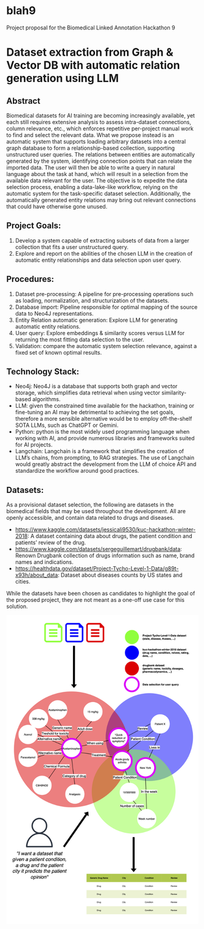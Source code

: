 # blah9
Project proposal for the Biomedical Linked Annotation Hackathon 9
# Dataset extraction from Graph & Vector DB with automatic relation generation using LLM

## Abstract
Biomedical datasets for AI training are becoming increasingly available, yet each still requires extensive analysis to assess intra-dataset connections, column relevance, etc., which enforces repetitive per-project manual work to find and select the relevant data.
What we propose instead is an automatic system that supports loading arbitrary datasets into a central graph database to form a relationship-based collection, supporting unstructured user queries. The relations between entities are automatically generated by the system, identifying connection points that can relate the imported data. The user will then be able to write a query in natural language about the task at hand, which will result in a selection from the available data relevant for the user.
The objective is to expedite the data selection process, enabling a data-lake-like workflow, relying on the automatic system for the task-specific dataset selection. Additionally, the automatically generated entity relations may bring out relevant connections that could have otherwise gone unused.
## Project Goals:
1. Develop a system capable of extracting subsets of data from a larger collection that fits a user unstructured query.
2. Explore and report on the abilities of the chosen LLM in the creation of automatic entity relationships and data selection upon user query.
## Procedures:
1. Dataset pre-processing: A pipeline for pre-processing operations such as loading, normalization, and structurization of the datasets.
2. Database import: Pipeline responsible for optimal mapping of the source data to Neo4J representations.
3. Entity Relation automatic generation: Explore LLM for generating automatic entity relations.
4. User query: Explore embeddings & similarity scores versus LLM for returning the most fitting data selection to the user.
5. Validation: compare the automatic system selection relevance, against a fixed set of known optimal results.


## Technology Stack:
- Neo4j: Neo4J is a database that supports both graph and vector storage, which simplifies data retrieval when using vector similarity-based algorithms.
- LLM: given the constrained time available for the hackathon, training or fine-tuning an AI may be detrimental to achieving the set goals, therefore a more sensible alternative would be to employ off-the-shelf SOTA LLMs, such as ChatGPT or Gemini.
- Python: python is the most widely used programming language when working with AI, and provide numerous libraries and frameworks suited for AI projects.
- Langchain: Langchain is a framework that simplifies the creation of LLM’s chains, from prompting, to RAG strategies. The use of Langchain would greatly abstract the development from the LLM of choice API and standardize the workflow around good practices.


## Datasets:
As a provisional dataset selection, the following are datasets in the biomedical fields that may be used throughout the development. All are openly accessible, and contain data related to drugs and diseases.
- https://www.kaggle.com/datasets/jessicali9530/kuc-hackathon-winter-2018: A dataset containing data about drugs, the patient condition and patients’ review of the drug.
- https://www.kaggle.com/datasets/sergeguillemart/drugbank/data: Renown Drugbank collection of drugs information such as name, brand names and indications.
- https://healthdata.gov/dataset/Project-Tycho-Level-1-Data/g89t-x93h/about_data: Dataset about diseases counts by US states and cities.


While the datasets have been chosen as candidates to highlight the goal of the proposed project, they are not meant as a one-off use case for this solution.

![Reference image](/assets/images/proposal_image.png "Proposal Image")

